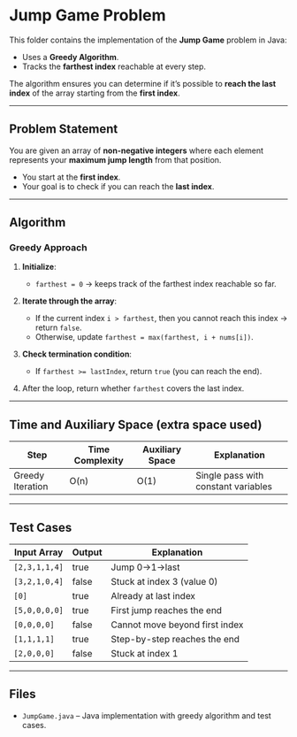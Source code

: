 # Jump Game Problem

This folder contains the implementation of the **Jump Game** problem in Java:  
- Uses a **Greedy Algorithm**.  
- Tracks the **farthest index** reachable at every step.  

The algorithm ensures you can determine if it’s possible to **reach the last index** of the array starting from the **first index**.

---

## Problem Statement

You are given an array of **non-negative integers** where each element represents your **maximum jump length** from that position.  

- You start at the **first index**.  
- Your goal is to check if you can reach the **last index**.  

---

## Algorithm

### Greedy Approach
1. **Initialize**:
   - `farthest = 0` → keeps track of the farthest index reachable so far.  

2. **Iterate through the array**:
   - If the current index `i > farthest`, then you cannot reach this index → return `false`.  
   - Otherwise, update `farthest = max(farthest, i + nums[i])`.  

3. **Check termination condition**:
   - If `farthest >= lastIndex`, return `true` (you can reach the end).  

4. After the loop, return whether `farthest` covers the last index.

---

## Time and Auxiliary Space (extra space used)

| Step               | Time Complexity | Auxiliary Space | Explanation |
|--------------------|-----------------|-----------------|-------------|
| Greedy Iteration   | O(n)            | O(1)            | Single pass with constant variables |

---

## Test Cases

| **Input Array**             | **Output** | **Explanation** |
|------------------------------|------------|-----------------|
| `[2,3,1,1,4]`               | true       | Jump 0→1→last |
| `[3,2,1,0,4]`               | false      | Stuck at index 3 (value 0) |
| `[0]`                       | true       | Already at last index |
| `[5,0,0,0,0]`               | true       | First jump reaches the end |
| `[0,0,0,0]`                 | false      | Cannot move beyond first index |
| `[1,1,1,1]`                 | true       | Step-by-step reaches the end |
| `[2,0,0,0]`                 | false      | Stuck at index 1 |

---

## Files
- `JumpGame.java` – Java implementation with greedy algorithm and test cases.  
